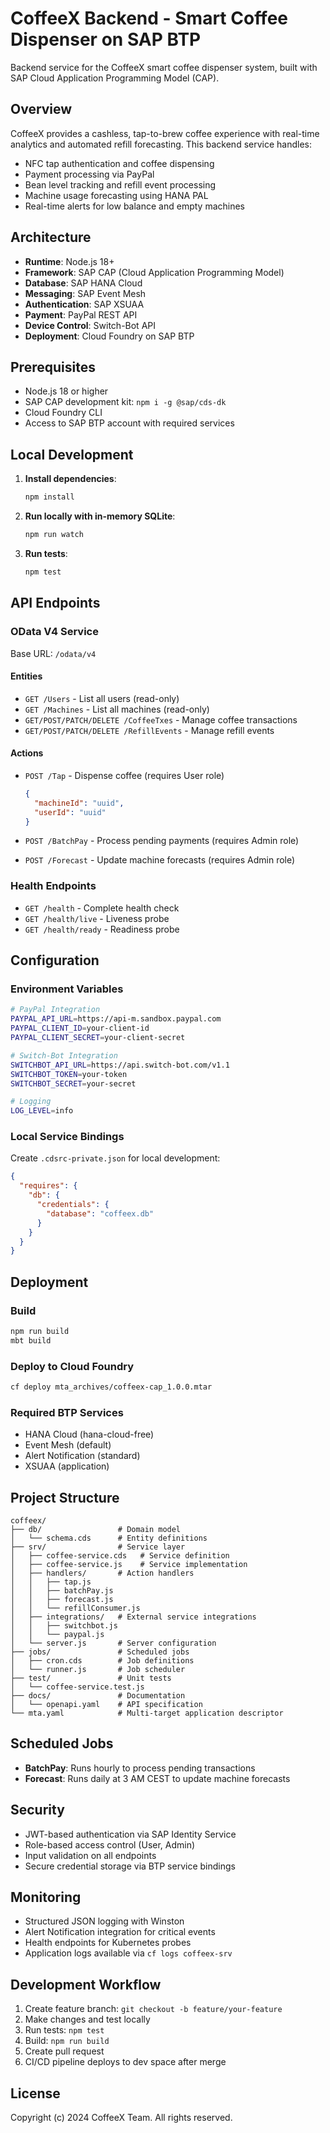 # CoffeeX Backend - Smart Coffee Dispenser on SAP BTP

Backend service for the CoffeeX smart coffee dispenser system, built with SAP Cloud Application Programming Model (CAP).

## Overview

CoffeeX provides a cashless, tap-to-brew coffee experience with real-time analytics and automated refill forecasting. This backend service handles:

- NFC tap authentication and coffee dispensing
- Payment processing via PayPal
- Bean level tracking and refill event processing
- Machine usage forecasting using HANA PAL
- Real-time alerts for low balance and empty machines

## Architecture

- **Runtime**: Node.js 18+
- **Framework**: SAP CAP (Cloud Application Programming Model)
- **Database**: SAP HANA Cloud
- **Messaging**: SAP Event Mesh
- **Authentication**: SAP XSUAA
- **Payment**: PayPal REST API
- **Device Control**: Switch-Bot API
- **Deployment**: Cloud Foundry on SAP BTP

## Prerequisites

- Node.js 18 or higher
- SAP CAP development kit: `npm i -g @sap/cds-dk`
- Cloud Foundry CLI
- Access to SAP BTP account with required services

## Local Development

1. **Install dependencies**:
   ```bash
   npm install
   ```

2. **Run locally with in-memory SQLite**:
   ```bash
   npm run watch
   ```

3. **Run tests**:
   ```bash
   npm test
   ```

## API Endpoints

### OData V4 Service

Base URL: `/odata/v4`

#### Entities
- `GET /Users` - List all users (read-only)
- `GET /Machines` - List all machines (read-only)
- `GET/POST/PATCH/DELETE /CoffeeTxes` - Manage coffee transactions
- `GET/POST/PATCH/DELETE /RefillEvents` - Manage refill events

#### Actions
- `POST /Tap` - Dispense coffee (requires User role)
  ```json
  {
    "machineId": "uuid",
    "userId": "uuid"
  }
  ```

- `POST /BatchPay` - Process pending payments (requires Admin role)
- `POST /Forecast` - Update machine forecasts (requires Admin role)

### Health Endpoints

- `GET /health` - Complete health check
- `GET /health/live` - Liveness probe
- `GET /health/ready` - Readiness probe

## Configuration

### Environment Variables

```bash
# PayPal Integration
PAYPAL_API_URL=https://api-m.sandbox.paypal.com
PAYPAL_CLIENT_ID=your-client-id
PAYPAL_CLIENT_SECRET=your-client-secret

# Switch-Bot Integration
SWITCHBOT_API_URL=https://api.switch-bot.com/v1.1
SWITCHBOT_TOKEN=your-token
SWITCHBOT_SECRET=your-secret

# Logging
LOG_LEVEL=info
```

### Local Service Bindings

Create `.cdsrc-private.json` for local development:
```json
{
  "requires": {
    "db": {
      "credentials": {
        "database": "coffeex.db"
      }
    }
  }
}
```

## Deployment

### Build
```bash
npm run build
mbt build
```

### Deploy to Cloud Foundry
```bash
cf deploy mta_archives/coffeex-cap_1.0.0.mtar
```

### Required BTP Services
- HANA Cloud (hana-cloud-free)
- Event Mesh (default)
- Alert Notification (standard)
- XSUAA (application)

## Project Structure

```
coffeex/
├── db/                 # Domain model
│   └── schema.cds      # Entity definitions
├── srv/                # Service layer
│   ├── coffee-service.cds   # Service definition
│   ├── coffee-service.js    # Service implementation
│   ├── handlers/       # Action handlers
│   │   ├── tap.js
│   │   ├── batchPay.js
│   │   ├── forecast.js
│   │   └── refillConsumer.js
│   ├── integrations/   # External service integrations
│   │   ├── switchbot.js
│   │   └── paypal.js
│   └── server.js       # Server configuration
├── jobs/               # Scheduled jobs
│   ├── cron.cds        # Job definitions
│   └── runner.js       # Job scheduler
├── test/               # Unit tests
│   └── coffee-service.test.js
├── docs/               # Documentation
│   └── openapi.yaml    # API specification
└── mta.yaml            # Multi-target application descriptor
```

## Scheduled Jobs

- **BatchPay**: Runs hourly to process pending transactions
- **Forecast**: Runs daily at 3 AM CEST to update machine forecasts

## Security

- JWT-based authentication via SAP Identity Service
- Role-based access control (User, Admin)
- Input validation on all endpoints
- Secure credential storage via BTP service bindings

## Monitoring

- Structured JSON logging with Winston
- Alert Notification integration for critical events
- Health endpoints for Kubernetes probes
- Application logs available via `cf logs coffeex-srv`

## Development Workflow

1. Create feature branch: `git checkout -b feature/your-feature`
2. Make changes and test locally
3. Run tests: `npm test`
4. Build: `npm run build`
5. Create pull request
6. CI/CD pipeline deploys to dev space after merge

## License

Copyright (c) 2024 CoffeeX Team. All rights reserved.